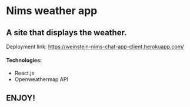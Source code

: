 # Nims weather app

## A site that displays the weather.

Deployment link: https://weinstein-nims-chat-app-client.herokuapp.com/

#### Technologies:
- React.js
- Openweathermap API

## ENJOY!
